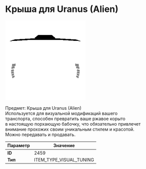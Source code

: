 # Крыша для Uranus (Alien)

![Item Image](../img/2459.webp?raw=true)

Предмет: Крыша для Uranus (Alien)<br>Используется для визуальной модификаций вашего<br>транспорта, способен превратить ваше ржавое корыто<br>в настоящую порхающую бабочку, что обязательно привлечет<br>внимание прохожих своим уникальным стилем и красотой.<br>Можно передавать и продавать.


| Параметр | Значение |
|----------|----------|
| **ID** | 2459 |
| **Тип** | ITEM_TYPE_VISUAL_TUNING |

